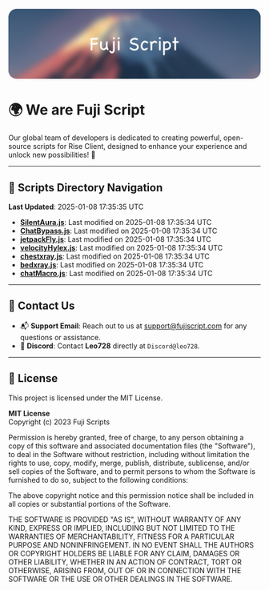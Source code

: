 ![Banner](.github/b.webp)

# 🌍 **We are Fuji Script**

Our global team of developers is dedicated to creating powerful, open-source scripts for Rise Client, designed to enhance your experience and unlock new possibilities! 🌟

---
<!-- SCRIPTS_NAVIGATION_START -->
## 📂 **Scripts Directory Navigation**

**Last Updated**: 2025-01-08 17:35:35 UTC

- **[SilentAura.js](scripts/SilentAura.js)**: Last modified on 2025-01-08 17:35:34 UTC
- **[ChatBypass.js](scripts/ChatBypass.js)**: Last modified on 2025-01-08 17:35:34 UTC
- **[jetpackFly.js](scripts/jetpackFly.js)**: Last modified on 2025-01-08 17:35:34 UTC
- **[velocityHylex.js](scripts/velocityHylex.js)**: Last modified on 2025-01-08 17:35:34 UTC
- **[chestxray.js](scripts/chestxray.js)**: Last modified on 2025-01-08 17:35:34 UTC
- **[bedxray.js](scripts/bedxray.js)**: Last modified on 2025-01-08 17:35:34 UTC
- **[chatMacro.js](scripts/chatMacro.js)**: Last modified on 2025-01-08 17:35:34 UTC

<!-- SCRIPTS_NAVIGATION_END -->

---

## 💬 **Contact Us**  
- 📬 **Support Email**: Reach out to us at [support@fujiscript.com](mailto:support@fujiscript.com) for any questions or assistance.  
- 💬 **Discord**: Contact **Leo728** directly at `Discord@leo728`.

---

## 📜 **License**

This project is licensed under the MIT License.  

**MIT License**  
Copyright (c) 2023 Fuji Scripts  

Permission is hereby granted, free of charge, to any person obtaining a copy of this software and associated documentation files (the "Software"), to deal in the Software without restriction, including without limitation the rights to use, copy, modify, merge, publish, distribute, sublicense, and/or sell copies of the Software, and to permit persons to whom the Software is furnished to do so, subject to the following conditions:  

The above copyright notice and this permission notice shall be included in all copies or substantial portions of the Software.  

THE SOFTWARE IS PROVIDED "AS IS", WITHOUT WARRANTY OF ANY KIND, EXPRESS OR IMPLIED, INCLUDING BUT NOT LIMITED TO THE WARRANTIES OF MERCHANTABILITY, FITNESS FOR A PARTICULAR PURPOSE AND NONINFRINGEMENT. IN NO EVENT SHALL THE AUTHORS OR COPYRIGHT HOLDERS BE LIABLE FOR ANY CLAIM, DAMAGES OR OTHER LIABILITY, WHETHER IN AN ACTION OF CONTRACT, TORT OR OTHERWISE, ARISING FROM, OUT OF OR IN CONNECTION WITH THE SOFTWARE OR THE USE OR OTHER DEALINGS IN THE SOFTWARE.  
